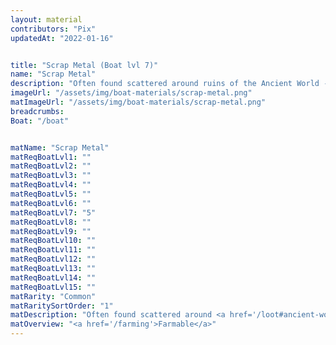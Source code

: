```yaml
---
layout: material
contributors: "Pix"
updatedAt: "2022-01-16"


title: "Scrap Metal (Boat lvl 7)"
name: "Scrap Metal"
description: "Often found scattered around ruins of the Ancient World - Farmable"
imageUrl: "/assets/img/boat-materials/scrap-metal.png"
matImageUrl: "/assets/img/boat-materials/scrap-metal.png"
breadcrumbs:
Boat: "/boat"


matName: "Scrap Metal"
matReqBoatLvl1: ""
matReqBoatLvl2: ""
matReqBoatLvl3: ""
matReqBoatLvl4: ""
matReqBoatLvl5: ""
matReqBoatLvl6: ""
matReqBoatLvl7: "5"
matReqBoatLvl8: ""
matReqBoatLvl9: ""
matReqBoatLvl10: ""
matReqBoatLvl11: ""
matReqBoatLvl12: ""
matReqBoatLvl13: ""
matReqBoatLvl14: ""
matReqBoatLvl15: ""
matRarity: "Common"
matRaritySortOrder: "1"
matDescription: "Often found scattered around <a href='/loot#ancient-world>ruins of the Ancient World</a>"
matOverview: "<a href='/farming'>Farmable</a>"
---
```



